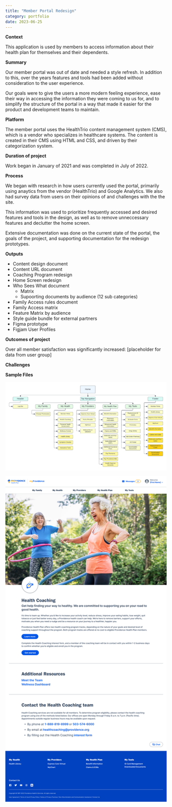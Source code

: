 ```yaml
---
title: "Member Portal Redesign"
category: portfolio
date: 2023-06-25
---
```


**Context**

This application is used by members to access information about their health plan for themselves and their dependents.

**Summary**

Our member portal was out of date and needed a style refresh. In addition to this, over the years features and tools had been added without consideration to the user experience.

Our goals were to give the users a more modern feeling experience, ease their way in accessing the information they were coming to us for, and to simplify the structure of the portal in a way that made it easier for the product and development teams to maintain.


**Platform**

The member portal uses the HealthTrio content management system (CMS), which is a vendor who specializes in healthcare systems. The content is created in their CMS using HTML and CSS, and driven by their categorization system.

**Duration of project**

Work began in January of 2021 and was completed in July of 2022.

**Process**

We began with research in how users currently used the portal, primarily using anaytics from the vendor (HealthTrio) and Google Analytics. We also had survey data from  users on their opinions of and challenges with the the site.

This information was used to prioritize frequently accessed and desired features and tools in the design, as well as to remove unneccessary features and declutter the home screen.

Extensive documentation was done on the current state of the portal, the goals of the project, and supporting documentation for the redesign prototypes.

**Outputs**

- Content design document
- Content URL document
- Coaching Program redesign
- Home Screen redesign
- Who Sees What document
	- Matrix
	- Supoorting documents by audience (12 sub categories)
- Family Access rules document
- Family Access matrix
- Feature Matrix by audience
- Style guide bundle for external partners
- Figma prototype
- Figjam User Profiles

**Outcomes of project**

Over all member satisfaction was significantly increased: [placeholder for data from user group]


**Challenges**


**Sample Files**


![Sitemap](/assets/img/member-portal-redesign-sitemap.png)

![Sample Page](/assets/img/member-portal-redesign-health-coaching.png)